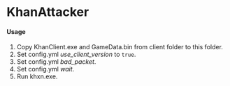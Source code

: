 KhanAttacker
============

#### Usage

1. Copy KhanClient.exe and GameData.bin from client folder to this folder.
2. Set config.yml *use_client_version* to `true`.
3. Set config.yml *bad_packet*.
4. Set config.yml *wait*.
5. Run khxn.exe.